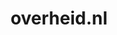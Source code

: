 ---
layout: post
title:  "overheid.nl"
internal_url:  "/data/overheid.nl.html"
categories: dutchgov
---